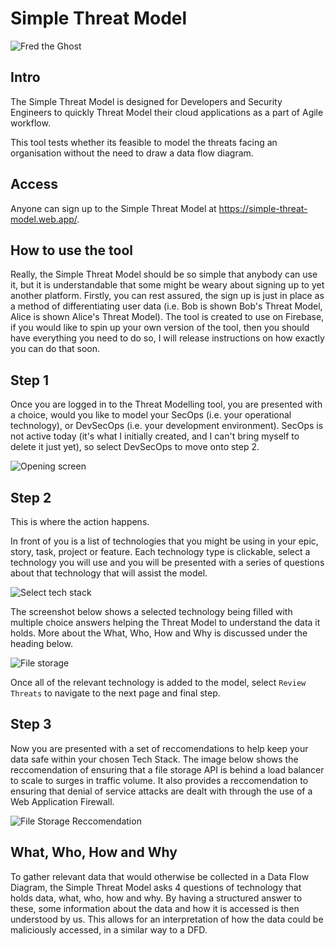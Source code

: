 # Simple Threat Model
![Fred the Ghost](https://raw.githubusercontent.com/mattboddy47/simple_threat_model/main/src/images/ghost_logo.png)

## Intro
The Simple Threat Model is designed for Developers and Security Engineers to quickly Threat Model their cloud applications as a part of Agile workflow. 

This tool tests whether its feasible to model the threats facing an organisation without the need to draw a data flow diagram. 

## Access
Anyone can sign up to the Simple Threat Model at https://simple-threat-model.web.app/.

## How to use the tool
Really, the Simple Threat Model should be so simple that anybody can use it, but it is understandable that some might be weary about signing up to yet another platform. Firstly, you can rest assured, the sign up is just in place as a method of differentiating user data (i.e. Bob is shown Bob's Threat Model, Alice is shown Alice's Threat Model). The tool is created to use on Firebase, if you would like to spin up your own version of the tool, then you should have everything you need to do so, I will release instructions on how exactly you can do that soon.

## Step 1
Once you are logged in to the Threat Modelling tool, you are presented with a choice, would you like to model your SecOps (i.e. your operational technology), or DevSecOps (i.e. your development environment). SecOps is not active today (it's what I initially created, and I can't bring myself to delete it just yet), so select DevSecOps to move onto step 2. 

![Opening screen](https://raw.githubusercontent.com/mattboddy47/simple_threat_model/main/src/images/start_threat_modelling.JPG)

## Step 2
This is where the action happens. 

In front of you is a list of technologies that you might be using in your epic, story, task, project or feature. Each technology type is clickable, select a technology you will use and you will be presented with a series of questions about that technology that will assist the model.

![Select tech stack](https://raw.githubusercontent.com/mattboddy47/simple_threat_model/main/src/images/select_tech_stack.JPG)

The screenshot below shows a selected technology being filled with multiple choice answers helping the Threat Model to understand the data it holds. More about the What, Who, How and Why is discussed under the heading below. 

![File storage](https://raw.githubusercontent.com/mattboddy47/simple_threat_model/main/src/images/file_storage.JPG)

Once all of the relevant technology is added to the model, select `Review Threats` to navigate to the next page and final step. 

## Step 3

Now you are presented with a set of reccomendations to help keep your data safe within your chosen Tech Stack. The image below shows the reccomendation of ensuring that a file storage API is behind a load balancer to scale to surges in traffic volume. It also provides a reccomendation to ensuring that denial of service attacks are dealt with through the use of a Web Application Firewall. 

![File Storage Reccomendation](https://raw.githubusercontent.com/mattboddy47/simple_threat_model/main/src/images/file_storage_reccomendation.JPG)

## What, Who, How and Why
To gather relevant data that would otherwise be collected in a Data Flow Diagram, the Simple Threat Model asks 4 questions of technology that holds data, what, who, how and why. By having a structured answer to these, some information about the data and how it is accessed is then understood by us. This allows for an interpretation of how the data could be maliciously accessed, in a similar way to a DFD.
